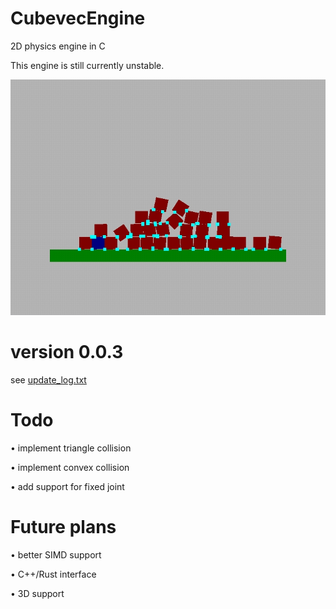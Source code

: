 # CubevecEngine
2D physics engine in C

This engine is still currently unstable.

![My Image](sample.jpg)

# version 0.0.3
 see [update_log.txt](https://github.com/ZvRzyan18/CubevecEngine/blob/main/update_log.txt)
# Todo

• implement triangle collision

• implement convex collision

• add support for fixed joint


# Future plans
• better SIMD support

• C++/Rust interface

• 3D support

